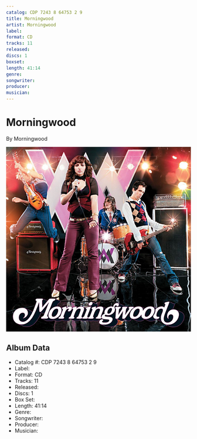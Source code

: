 ```yaml
---
catalog: CDP 7243 8 64753 2 9
title: Morningwood
artist: Morningwood
label: 
format: CD
tracks: 11
released: 
discs: 1
boxset: 
length: 41:14
genre: 
songwriter: 
producer: 
musician: 
---
```


# Morningwood

By Morningwood

![](../../assets/albumcovers/Morningwood-Morningwood.png)

## Album Data

- Catalog #: CDP 7243 8 64753 2 9
- Label: 
- Format: CD
- Tracks: 11
- Released: 
- Discs: 1
- Box Set: 
- Length: 41:14
- Genre: 
- Songwriter: 
- Producer: 
- Musician: 

